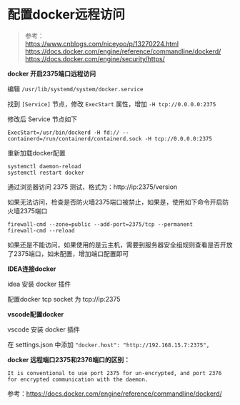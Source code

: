# 配置docker远程访问


> 参考：  
> https://www.cnblogs.com/niceyoo/p/13270224.html  
> https://docs.docker.com/engine/reference/commandline/dockerd/  
> https://docs.docker.com/engine/security/https/

**docker 开启2375端口远程访问**

编辑 `/usr/lib/systemd/system/docker.service`

找到 `[Service]` 节点，修改 `ExecStart` 属性，增加 `-H tcp://0.0.0.0:2375`

修改后 Service 节点如下

```shell
ExecStart=/usr/bin/dockerd -H fd:// --containerd=/run/containerd/containerd.sock -H tcp://0.0.0.0:2375
```

重新加载docker配置

```shell
systemctl daemon-reload
systemctl restart docker
```

通过浏览器访问 2375 测试，格式为：http://ip:2375/version

如果无法访问，检查是否防火墙2375端口被禁止，如果是，使用如下命令开启防火墙2375端口

```shell
firewall-cmd --zone=public --add-port=2375/tcp --permanent
firewall-cmd --reload
```

如果还是不能访问，如果使用的是云主机，需要到服务器安全组规则查看是否开放了2375端口，如未配置，增加端口配置即可

**IDEA连接docker**

idea 安装 docker 插件

配置docker tcp socket 为 tcp://ip:2375

**vscode配置docker**

vscode 安装 docker 插件

在 settings.json 中添加 `"docker.host": "http://192.168.15.7:2375",`


**docker 远程端口2375和2376端口的区别：**
```text
It is conventional to use port 2375 for un-encrypted, and port 2376 for encrypted communication with the daemon.
```
参考：https://docs.docker.com/engine/reference/commandline/dockerd/
